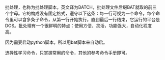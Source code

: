 批处理，也称为批处理脚本，英文译为BATCH，批处理文件后缀BAT就取的前三个字母。它的构成没有固定格式，遵守以下这条：每一行可视为一个命令，每个命令里可以含多条子命令，从第一行开始执行，直到最后一行结束，它运行的平台是DOS。批处理有一个很鲜明的特点：使用方便、灵活，功能强大，自动化程度高。

因为需要启动python脚本，所以用bat脚本来自动启。

选择性学习命令，只掌握常用的命令，其他的参考命令手册即可。

